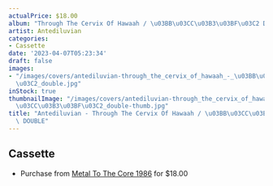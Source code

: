 ```yaml
---
actualPrice: $18.00
album: "Through The Cervix Of Hawaah / \u03BB\u03CC\u03B3\u03BF\u03C2 DOUBLE"
artist: Antediluvian
categories:
- Cassette
date: '2023-04-07T05:23:34'
draft: false
images:
- "/images/covers/antediluvian-through_the_cervix_of_hawaah_-_\u03BB\u03CC\u03B3\u03BF\
  \u03C2_double.jpg"
inStock: true
thumbnailImage: "/images/covers/antediluvian-through_the_cervix_of_hawaah_-_\u03BB\
  \u03CC\u03B3\u03BF\u03C2_double-thumb.jpg"
title: "Antediluvian - Through The Cervix Of Hawaah / \u03BB\u03CC\u03B3\u03BF\u03C2\
  \ DOUBLE"
---
```


## Cassette
* Purchase from [Metal To The Core 1986](https://metaltothecore1986.com/shop/antediluvian-through-the-cervix-of-hawaah-%ce%bb%cf%8c%ce%b3%ce%bf%cf%82-double-cassette/) for $18.00
